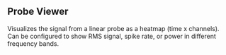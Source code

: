 
## Probe Viewer

Visualizes the signal from a linear probe as a heatmap (time x channels). Can be configured to show RMS signal, spike rate, or power in different frequency bands.
